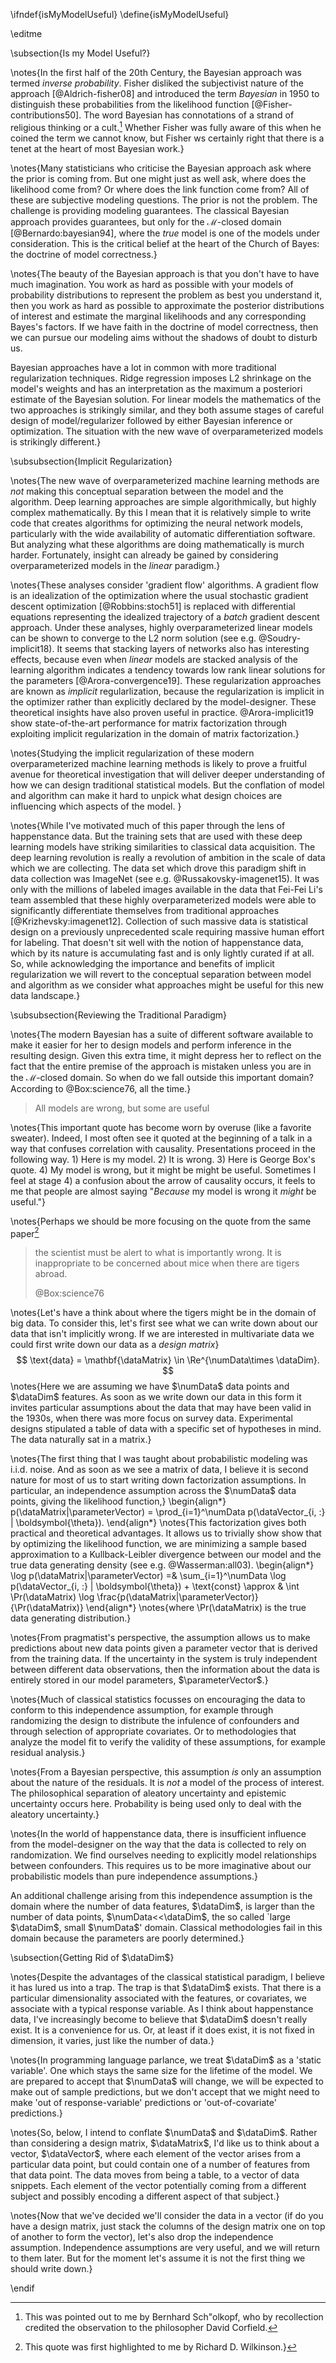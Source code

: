 \ifndef{isMyModelUseful}
\define{isMyModelUseful}

\editme

\subsection{Is my Model Useful?}

\notes{In the first half of the 20th Century, the Bayesian approach was termed *inverse probability*. Fisher disliked the subjectivist nature of the approach [@Aldrich-fisher08] and introduced the term *Bayesian* in 1950 to distinguish these probabilities from the likelihood function [@Fisher-contributions50]. The word Bayesian has connotations of a strand of religious thinking or a cult.[^corfield] Whether Fisher was fully aware of this when he coined the term we cannot know, but Fisher ws certainly right that there is a tenet at the heart of most Bayesian work.}

[^corfield]: This was pointed out to me by Bernhard Sch\"olkopf, who by recollection credited the observation to the philosopher David Corfield. 

\notes{Many statisticians who criticise the Bayesian approach ask where the prior is coming from. But one might just as well ask, where does the likelihood come from? Or where does the link function come from? All of these are subjective modeling questions. The prior is not the problem. The challenge is providing modeling guarantees. The classical Bayesian approach provides guarantees, but only for the $\mathcal{M}$-closed domain [@Bernardo:bayesian94], where the *true* model is one of the models under consideration. This is the critical belief at the heart of the Church of Bayes: the doctrine of model correctness.}

\notes{The beauty of the Bayesian approach is that you don't have to have much imagination. You work as hard as possible with your models of probability distributions to represent the problem as best you understand it, then you work as hard as possible to approximate the posterior distributions of interest and estimate the marginal likelihoods and any corresponding Bayes's factors. If we have faith in the doctrine of model correctness, then we can pursue our modeling aims without the shadows of doubt to disturb us.

Bayesian approaches have a lot in common with more traditional regularization techniques. Ridge regression imposes L2 shrinkage on the model's weights and has an interpretation as the maximum a posteriori estimate of the Bayesian solution. For linear models the mathematics of the two approaches is strikingly similar, and they both assume stages of careful design of model/regularizer followed by either Bayesian inference or optimization. The situation with the new wave of overparameterized models is strikingly different.}

\subsubsection{Implicit Regularization}

\notes{The new wave of overparameterized machine learning methods are *not* making this conceptual separation between the model and the algorithm. Deep learning approaches are simple algorithmically, but highly complex mathematically. By this I mean that it is relatively simple to write code that creates algorithms for optimizing the neural network models, particularly with the wide availability of automatic differentiation software. But analyzing what these algorithms are doing mathematically is murch harder. Fortunately, insight can already be gained by considering overparameterized models in the *linear* paradigm.}

\notes{These analyses consider 'gradient flow' algorithms. A gradient flow is an idealization of the optimization where the usual stochastic gradient descent optimization [@Robbins:stoch51] is replaced with differential equations representing the idealized trajectory of a *batch* gradient descent approach. Under these analyses, highly overparameterized linear models can be shown to converge to the L2 norm solution (see e.g. @Soudry-implicit18). It seems that stacking layers of networks also has interesting effects, because even when *linear* models are stacked analysis of the learning algorithm indicates a tendency towards low rank linear solutions for the parameters [@Arora-convergence19]. These regularization approaches are known as *implicit* regularlization, because the regularization is implicit in the optimizer rather than explicitly declared by the model-designer. These theoretical insights have also proven useful in practice. @Arora-implicit19 show state-of-the-art performance for matrix factorization through exploiting implicit regularization in the domain of matrix factorization.}

\notes{Studying the implicit regularization of these modern overparameterized machine learning methods is likely to prove a fruitful avenue for theoretical investigation that will deliver deeper understanding of how we can design traditional statistical models. But the conflation of model and algorithm can make it hard to unpick what design choices are influencing which aspects of the model. }

\notes{While I've motivated much of this paper through the lens of happenstance data. But the training sets that are used with these deep learning models have striking similarities to classical data acquisition. The deep learning revolution is really a revolution of ambition in the scale of data which we are collecting. The data set which drove this paradigm shift in data collection was ImageNet (see e.g. @Russakovsky-imagenet15). It was only with the millions of labeled images available in the data that Fei-Fei Li's team assembled that these highly overparameterized models were able to significantly differentiate themselves from traditional approaches [@Krizhevsky:imagenet12]. Collection of such massive data is statistical design on a previously unprecedented scale requiring massive human effort for labeling. That doesn't sit well with the notion of happenstance data, which by its nature is accumulating fast and is only lightly curated if at all. So, while acknowledging the importance and benefits of implicit regularization we will revert to the conceptual separation between model and algorithm as we consider what approaches might be useful for this new data landscape.}

\subsubsection{Reviewing the Traditional Paradigm}

\notes{The modern Bayesian has a suite of different software available to make it easier for her to design models and perform inference in the resulting design. Given this extra time, it might depress her to reflect on the fact that the entire premise of the approach is mistaken unless you are in the $\mathcal{M}$-closed domain. So when do we fall outside this important domain? According to @Box:science76, all the time.}

> All models are wrong, but some are useful

\notes{This important quote has become worn by overuse (like a favorite
sweater). Indeed, I most often see it quoted at the beginning of a talk in a way that confuses correlation with causality. Presentations proceed in the following way. 1) Here is my model. 2) It is wrong. 3) Here is George Box's quote. 4) My model is wrong, but it might be  might be useful. Sometimes I feel at stage 4) a confusion about the arrow of causality occurs, it feels to me that people are almost saying "*Because* my model is wrong it *might* be useful."}

\notes{Perhaps we should be more focusing on the quote from the same paper[^rich]

[^rich]: This quote was first highlighted to me by Richard D. Wilkinson.}

> the scientist must be alert to what is importantly wrong. It is inappropriate to be concerned about mice when there are tigers abroad. 
>
> @Box:science76

\notes{Let's have a think about
where the tigers might be in the domain of big data. To consider this,
let's first see what we can write down about our data that isn't
implicitly wrong. If we are interested in multivariate data we could
first write down our data as a *design matrix*}
$$
\text{data} = \mathbf{\dataMatrix} \in \Re^{\numData\times \dataDim}.
$$
\notes{Here we are assuming we have $\numData$ data points and $\dataDim$
features. As soon as we write down our data in this form it
invites particular assumptions about the data that may have been valid
in the 1930s, when there was more focus on survey data. Experimental designs 
stipulated a table of data with a specific set of hypotheses in mind. The data
naturally sat in a matrix.}

\notes{The first thing that I was taught about probabilistic modeling was i.i.d. noise. And as soon as we see a matrix of data, I believe it is second nature for most of us to start writing down factorization assumptions. In particular, an independence assumption across the $\numData$ data points, giving the likelihood function,}
\begin{align*}
p(\dataMatrix|\parameterVector) = \prod_{i=1}^\numData p(\dataVector_{i, :} | \boldsymbol{\theta}).
\end{align*}
\notes{This factorization gives both practical and theoretical
advantages. It allows us to trivially show show that by optimizing the
likelihood function, we are minimizing a sample based approximation
to a Kullback-Leibler divergence between our model and the true data
generating density (see e.g. @Wasserman:all03).
\begin{align*}
\log p(\dataMatrix|\parameterVector) =& \sum_{i=1}^\numData \log p(\dataVector_{i, :} | \boldsymbol{\theta}) + \text{const}
\approx & \int \Pr(\dataMatrix) \log \frac{p(\dataMatrix|\parameterVector)}{\Pr(\dataMatrix)}
\end{align*}
\notes{where \Pr(\dataMatrix) is the true data generating distribution.}

\notes{From pragmatist's perspective, the assumption allows us to make predictions about new data points given a parameter vector that is derived from the training data. If the uncertainty in the system is truly independent between different data observations, then the information about the data is entirely stored in our model parameters, $\parameterVector$.}

\notes{Much of classical statistics focusses on encouraging the data to conform to this independence assumption, for example through randomizing the design to distribute the infulence of confounders and through selection of appropriate covariates. Or to methodologies that analyze the model fit to verify the validity of these assumptions, for example residual analysis.}

\notes{From a Bayesian perspective, this assumption *is* only an assumption about the nature of the residuals. It is *not* a model of the process of interest. The philosophical separation of aleatory uncertainty and epistemic uncertainty occurs here. Probability is being used only to deal with the aleatory uncertainty.}

\notes{In the world of happenstance data, there is insufficient influence from the model-designer on the way that the data is collected to rely on randomization. We find ourselves needing to explicitly model relationships between confounders. This requires us to be more imaginative about our probabilistic models than pure independence assumptions.}

An additional challenge arising from this independence assumption is the domain where the number of data features, $\dataDim$, is larger than the number of data points,  $\numData<<\dataDim$, the so called \`large
$\dataDim$, small $\numData$' domain. Classical methodologies fail in this domain because the parameters are poorly determined.}

\subsection{Getting Rid of $\dataDim$}

\notes{Despite the advantages of the classical statistical paradigm, I believe it has lured us into a trap. The trap is that $\dataDim$ exists. That there is a particular dimensionality associated with the features, or covariates, we associate with a typical response variable. As I think about happenstance data, I've increasingly become to believe that $\dataDim$ doesn't really exist. It is a convenience for us. Or, at least if it does exist, it is not fixed in dimension, it varies, just like the number of data.}

\notes{In programming language parlance, we treat $\dataDim$ as a 'static variable'. One which stays the same size for the lifetime of the model. We are prepared to accept that $\numData$ will change, we will be expected to make out of sample predictions, but we don't accept that we might need to make 'out of response-variable' predictions or 'out-of-covariate' predictions.}

\notes{So, below, I intend to conflate $\numData$ and $\dataDim$. Rather than considering a design matrix, $\dataMatrix$, I'd like us to think about a vector, $\dataVector$, where each element of the vector arises from a particular data point, but could contain one of a number of features from that data point. The data moves from being a table, to a vector of data snippets. Each element of the vector potentially coming from a different subject and possibly encoding a different aspect of that subject.}

\notes{Now that we've decided we'll consider the data in a vector (if do you have a design matrix, just stack the columns of the design matrix one on top of another to form the vector), let's also drop the independence assumption. Independence assumptions are very useful, and we will return to them later. But for the moment let's assume it is not the first thing we should write down.}

\endif
